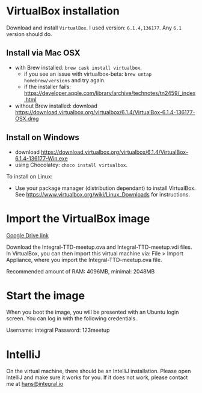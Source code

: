 # VirtualBox installation

Download and install `VirtualBox`. I used version: `6.1.4,136177`. Any `6.1` version should do.

## Install via Mac OSX
- with Brew installed: `brew cask install virtualbox`.
    - if you see an issue with virtualbox-beta: `brew untap homebrew/versions` and try again.
    - if the installer fails: https://developer.apple.com/library/archive/technotes/tn2459/_index.html
- without Brew installed: download https://download.virtualbox.org/virtualbox/6.1.4/VirtualBox-6.1.4-136177-OSX.dmg

## Install on Windows
- download https://download.virtualbox.org/virtualbox/6.1.4/VirtualBox-6.1.4-136177-Win.exe
- using Chocolatey: `choco install virtualbox`.

To install on Linux:
- Use your package manager (distribution dependant) to install VirtualBox. See https://www.virtualbox.org/wiki/Linux_Downloads for instructions.

# Import the VirtualBox image
[Google Drive link](https://drive.google.com/open?id=14dMkBtCQ0d_fdiV0ddSLuV65EbJs97oy)

Download the Integral-TTD-meetup.ova and Integral-TTD-meetup.vdi files.
In VirtualBox, you can then import this virtual machine via: File > Import Appliance, where you import the Integral-TTD-meetup.ova file.

Recommended amount of RAM: 4096MB, minimal: 2048MB

# Start the image

When you boot the image, you will be presented with an Ubuntu login screen. You can log in with the following credentials.

Username: integral
Password: 123meetup

# IntelliJ 

On the virtual machine, there should be an IntelliJ installation. Please open IntelliJ and make sure it works for you.
If it does not work, please contact me at hans@integral.io

